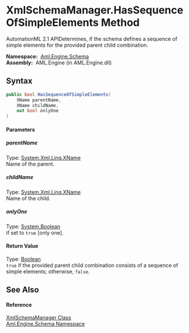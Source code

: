 XmlSchemaManager.HasSequenceOfSimpleElements Method
===================================================
AutomationML 2.1 APIDetermines, if the schema defines a sequence of simple elements for the provided parent child combination.

  **Namespace:**  [Aml.Engine.Schema][1]  
  **Assembly:**  AML.Engine (in AML.Engine.dll)

Syntax
------

```csharp
public bool HasSequenceOfSimpleElements(
	XName parentName,
	XName childName,
	out bool onlyOne
)
```

#### Parameters

##### *parentName*
Type: [System.Xml.Linq.XName][2]  
Name of the parent.

##### *childName*
Type: [System.Xml.Linq.XName][2]  
Name of the child.

##### *onlyOne*
Type: [System.Boolean][3]  
if set to `true` [only one].

#### Return Value
Type: [Boolean][3]  
`true` if the provided parent child combination consists of a sequence of simple elements; otherwise, `false`. 

See Also
--------

#### Reference
[XmlSchemaManager Class][4]  
[Aml.Engine.Schema Namespace][1]  

[1]: ../README.md
[2]: https://docs.microsoft.com/dotnet/api/system.xml.linq.xname
[3]: https://docs.microsoft.com/dotnet/api/system.boolean
[4]: README.md
[5]: https://www.automationml.org
[6]: ../../icons/logoShade.png